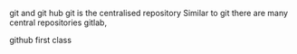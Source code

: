 git and git hub
git is the centralised repository
Similar to git there are many central repositories gitlab,  

github first class
